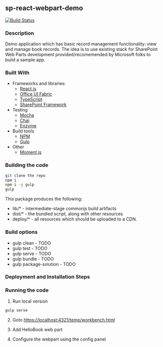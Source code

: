 ## sp-react-webpart-demo

[![Build Status](https://travis-ci.org/mogikanen9/sp-react-webpart-demo.svg?branch=master)](https://travis-ci.org/mogikanen9/sp-react-webpart-demo)

### Description
Demo application which has basic record management functionality: view and manage book records. The idea is to use existing stack for SharePoint Web Parts development provided/recomemended by Microsoft folks to build a sample app.

### Built With
 - Frameworks and libraries:   
   - [React.js](https://reactjs.org/)
   - [Office UI Fabric](https://developer.microsoft.com/en-us/fabric)
   - [TypeScript](https://www.typescriptlang.org/)
   - [SharePoint Framework](https://docs.microsoft.com/en-us/sharepoint/dev/spfx/sharepoint-framework-overview)
 - Testing
   - [Mocha](https://mochajs.org/)
   - [Chai](http://chaijs.com/)
   - [Enzyme](http://airbnb.io/enzyme/)
 - Build tools  
   - [NPM](https://www.npmjs.com/)
   - [Gulp](https://gulpjs.com/)
 - Other
   - [Moment.js](http://momentjs.com)   

### Building the code

```bash
git clone the repo
npm i
npm i -g gulp
gulp
```

This package produces the following:

* lib/* - intermediate-stage commonjs build artifacts
* dist/* - the bundled script, along with other resources
* deploy/* - all resources which should be uploaded to a CDN.

### Build options

 * gulp clean - TODO
 * gulp test - TODO
 * gulp serve - TODO
 * gulp bundle - TODO
 * gulp package-solution - TODO


### Deployment and Installation Steps

### Running the code

1. Run local version
```bash
gulp serve
```

2. Goto [https://localhost:4321/temp/workbench.html](https://localhost:4321/temp/workbench.html)

3. Add HelloBook web part

4. Configure the webpart using the config panel 
